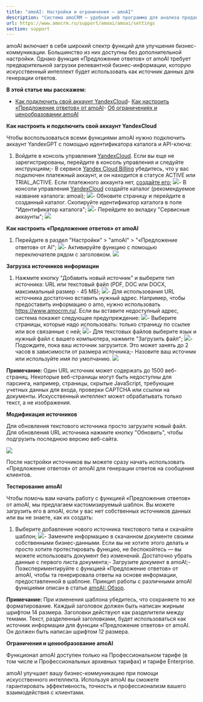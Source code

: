 ```yaml
---
title: "amoAI: Настройки и ограничения — amoAI"
description: "Система amoCRM – удобная web программа для анализа продаж, доступная в режиме online из любой точки мира! Подробности узнавайте по указанным на сайте телефонам в Москве."
url: https://www.amocrm.ru/support/amoai/amoai/settings
section: support
---
```


amoAI включает в себя широкий спектр функций для улучшения бизнес-коммуникации. Большинство из них доступны без дополнительной настройки. Однако функция «Предложение ответов» от amoAI требует предварительной загрузки релевантной бизнес-информации, которую искусственный интеллект будет использовать как источник данных для генерации ответов.

**В этой статье мы расскажем:**

- [Как подключить свой аккаунт YandexCloud](#YandexCloud)- [Как настроить «Предложение ответов» от amoAI](#answer)- [Об ограничениях и ценообразовании amoAI](#price)

**Как настроить и подключить свой аккаунт YandexCloud**

Чтобы воспользоваться всеми функциями amoAI нужно подключить аккаунт YandexGPT с помощью идентификатора каталога и API-ключа:

1. Войдите в консоль управления [YandexCloud](https://console.yandex.cloud/). Если вы еще не зарегистрированы, перейдите в консоль управления и следуйте инструкциям;- В сервисе [Yandex Cloud Billing](https://billing.yandex.cloud/accounts) убедитесь, что у вас подключен платежный аккаунт, и он находится в статусе ACTIVE или TRIAL\_ACTIVE. Если платежного аккаунта нет, [создайте его](https://yandex.cloud/ru/docs/billing/quickstart/#create_billing_account);
     ![](/uploads/2024/08/amoai_settings_1.png)- В консоли управления [YandexCloud](https://console.yandex.cloud/) создайте каталог (рекомендуемое название каталога: amoai);
       ![](/uploads/2024/08/amoai_settings_2.png)- Обновите страницу и перейдите в созданный каталог. Скопируйте идентификатор каталога в поле "Идентификатор каталога";
         ![](/uploads/2024/08/amoai_settings_3.png)- Перейдите во вкладку "Сервисные аккаунты";
           ![](/uploads/2024/08/amoai_settings_4.png)

**Как настроить «Предложение ответов» от amoAI**

1. Перейдите в раздел "Настройки" > "amoAI" > "«Предложение ответов» от AI";
   ![](/uploads/2024/08/amoai_settings_11.png)- Активируйте функцию с помощью переключателя рядом с заголовком.
     ![](/uploads/2024/08/amoai_settings_12.png)

**Загрузка источников информации**

1. Нажмите кнопку "Добавить новый источник" и выберите тип источника: URL или текстовый файл (PDF, DOC или DOCX, максимальный размер - 45 МБ);
   ![](/uploads/2024/08/amoai_settings_13.png)- Для использования URL источника достаточно вставить нужный адрес. Например, чтобы предоставить информацию о amo, нужно использовать https://www.amocrm.ru/. Если вы вставите недоступный адрес, система покажет следующее предупреждение:
     ![](/uploads/2024/08/amoai_settings_14.png)- Выберите страницы, которые надо использовать: только страницу по ссылке или все связанные с ней;
       ![](/uploads/2024/08/amoai_settings_15.png)- Для текстовых файлов выберите язык и нужный файл с вашего компьютера, нажмите "Загрузить файл";
         ![](/uploads/2024/08/amoai_settings_16.png)- Подождите, пока ваш источник загрузится. Это может занять до 2 часов в зависимости от размера источника;- Назовите ваш источник или используйте имя по умолчанию.
             ![](/uploads/2024/08/amoai_settings_17.png)

**Примечание:** Один URL источник может содержать до 1500 веб-страниц. Некоторые веб-страницы могут быть недоступны для парсинга, например, страницы, скрытые JavaScript, требующие учетных данных для входа, проверки CAPTCHA или ссылки на документы. Искусственный интеллект может обрабатывать только текст, а не изображения.

**Модификация источников**

Для обновления текстового источника просто загрузите новый файл. Для обновления URL источника нажмите кнопку "Обновить", чтобы подгрузить последнюю версию веб-сайта.

![](/uploads/2024/08/amoai_settings_18.png)

После настройки источников вы можете сразу начать использовать «Предложение ответов» от amoAI для генерации ответов на сообщения клиентов.

**Тестирование amoAI**

Чтобы помочь вам начать работу с функцией «Предложение ответов» от amoAI, мы предлагаем кастомизируемый шаблон. Вы можете загрузить его в amoAI, если у вас нет собственных источников данных или вы не знаете, как их создать:

1. Выберите добавление нового источника текстового типа и скачайте шаблон;
   ![](/uploads/2024/08/amoai_settings_19.png)- Замените информацию в скачанном документе своими собственными бизнес-данными. Если вы не хотите этого делать и просто хотите протестировать функцию, не беспокойтесь — вы можете использовать документ без изменений. Достаточно убрать данные с первого листа документа;- Загрузите документ в amoAI;- Поэкспериментируйте с функцией «Предложение ответов» от amoAI, чтобы та генерировала ответы на основе информации, предоставленной в шаблоне. Принцип работы с различными amoAI функциями описан в статье [amoAI: Обзор](https://www.amocrm.ru/support/amoai/amoai_review).

**Примечание:** При изменения шаблона убедитесь, что сохраняете то же форматирование. Каждый заголовок должен быть написан жирным шрифтом 14 размера. Заголовки действуют как разделители между темами. Текст, разделенный заголовками, будет использоваться как источник информации для функции «Предложение ответов» от amoAI. Он должен быть написан шрифтом 12 размера.

**Ограничения и ценообразование amoAI**

Функционал amoAI доступен только на Профессиональном тарифе (в том числе и Профессиональных архивных тарифах) и тарифе Enterprise.

amoAI улучшает вашу бизнес-коммуникацию при помощи искусственного интеллекта. Используя amoAI вы сможете гарантировать эффективность, точность и профессионализм вашего взаимодействия с клиентами.